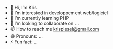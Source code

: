 - 👋 Hi, I’m Kris
- 👀 I’m interested in developpement web/logiciel
- 🌱 I’m currently learning PHP
- 💞️ I’m looking to collaborate on ...
- 📫 How to reach me krisplesel@gmail.com
- 😄 Pronouns: ...
- ⚡ Fun fact: ...

<!---
plKris/plKris is a ✨ special ✨ repository because its `README.md` (this file) appears on your GitHub profile.
You can click the Preview link to take a look at your changes.
--->
